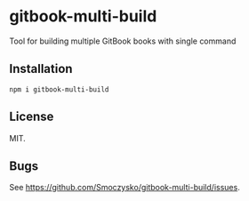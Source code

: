 # gitbook-multi-build
Tool for building multiple GitBook books with single command

## Installation

    npm i gitbook-multi-build

## License

MIT.

## Bugs

See <https://github.com/Smoczysko/gitbook-multi-build/issues>.
